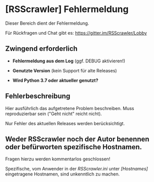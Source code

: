 # [RSScrawler] Fehlermeldung

Dieser Bereich dient der Fehlermeldung.

Für Rückfragen und Chat gibt es:
https://gitter.im/RSScrawler/Lobby

## Zwingend erforderlich

- **Fehlermeldung aus dem Log** (ggf. DEBUG aktivieren!)

- **Genutzte Version** (kein Support für alte Releases)

- **Wird Python 3.7 oder aktueller genutzt?**

## Fehlerbeschreibung

Hier ausführlich das aufgetretene Problem beschreiben. Muss reproduzierbar sein ("Geht nicht" reicht nicht).

Nur Fehler des aktuellen Releases werden berücksichtigt.

## Weder RSScrawler noch der Autor benennen oder befürworten spezifische Hostnamen.
Fragen hierzu werden kommentarlos geschlossen!

Spezifische, vom Anwender in der _RSScrawler.ini_ unter _[Hostnames]_ eingetragene Hostnamen, sind unkenntlich zu machen.
